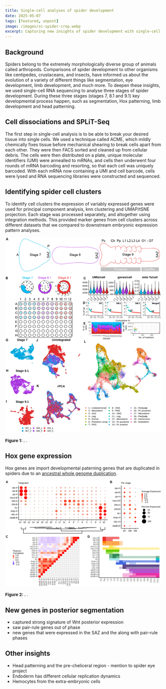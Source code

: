```yaml
---
title: Single-cell analyses of spider development
date: 2025-05-07
tags: [featured, unpost]
image: /images/sc-spider-crop.webp
excerpt: Capturing new insights of spider development with single-cell RNA sequencing
---
```


## Background

Spiders belong to the extremely morphologically diverse group of animals called arthropods. Comparisons of spider development to other organisms like centipedes, crustaceans, and insects, have informed us about the evolution of a variety of different things like segmentation, eye development, limb development, and much more. To deepen these insights, we used single-cell RNA sequencing to analyse three stages of spider development. During these three stages (stages 7, 8.1 and 9.1) key developmental process happen, such as segmentation, Hox patterning, limb development and head patterning.

## Cell dissociations and SPLiT-Seq
The first step in single-cell analysis is to be able to break your desired tissue into single cells. We used a technique called ACME, which mildly chemically fixes tissue before mechanical shearing to break cells apart from each other. They were then FACS sorted and cleaned up from cellular debris. The cells were then distributed on a plate, unique molecular identifiers (UMI) were annealled to mRNAs, and cells then underwent four rounds of mRNA barcoding and resorting, so that each cell was uniquely barcoded. With each mRNA now containing a UMI and cell barcode, cells were lysed and RNA sequencing libraries were constructed and sequenced.

## Identifying spider cell clusters
To identify cell clusters the expression of variably expressed genes were used for principal component analysis, knn clustering and UMAP/tSNE projection. Each stage was processed separately, and altogether using integration methods. This provided marker genes from cell clusters across different datasets that we compared to downstream embryonic expression pattern analyses.

![Spider single cell sequencing](/images/spider-sc-fig1.webp)
<p style="text-align:left; font-size: 0.85rem; line-height: 1.2;"><b>Figure 1: .</b> .</p>

## Hox gene expression
Hox genes are import developmental paterning genes that are duplicated in spiders due to an [ancestral whole genome duplication](/spider-wgd). 

![Single cell Hox analysis](/images/spider-sc-fig2.webp)
<p style="text-align:left; font-size: 0.85rem; line-height: 1.2;"><b>Figure 2: .</b> .</p>

## New genes in posterior segmentation
- captured strong signature of Wnt posterior expression
- saw pair-rule genes out of phase
- new genes that were expressed in the SAZ and the along with pair-rule phases

## Other insights
- Head patterning and the pre-cheliceral region - mention to spider eye project
- Endoderm has different cellular replication dynamics
- Hemocytes from the extra-embryonic cells